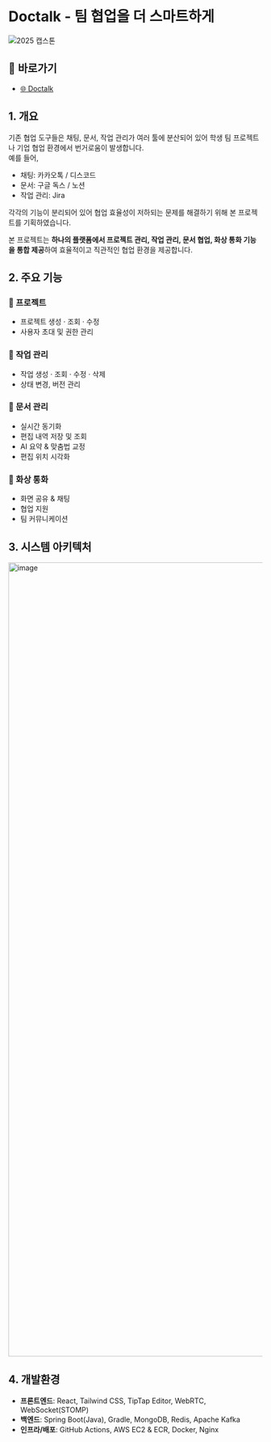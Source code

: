 # Doctalk - 팀 협업을 더 스마트하게
![2025 캡스톤](https://github.com/user-attachments/assets/0251967a-64b2-4b41-8e7f-8b624eb51e91)
## 🔗 바로가기
- [🌐 Doctalk ](https://docktalk.co.kr)  

## 1. 개요
기존 협업 도구들은 채팅, 문서, 작업 관리가 여러 툴에 분산되어 있어 학생 팀 프로젝트나 기업 협업 환경에서 번거로움이 발생합니다.  
예를 들어,  
- 채팅: 카카오톡 / 디스코드  
- 문서: 구글 독스 / 노션  
- 작업 관리: Jira  

각각의 기능이 분리되어 있어 협업 효율성이 저하되는 문제를 해결하기 위해 본 프로젝트를 기획하였습니다.  

본 프로젝트는 **하나의 플랫폼에서 프로젝트 관리, 작업 관리, 문서 협업, 화상 통화 기능을 통합 제공**하여 효율적이고 직관적인 협업 환경을 제공합니다.  


## 2. 주요 기능
### 📂 프로젝트
- 프로젝트 생성 · 조회 · 수정  
- 사용자 초대 및 권한 관리  

### 📝 작업 관리
- 작업 생성 · 조회 · 수정 · 삭제  
- 상태 변경, 버전 관리  

### 📑 문서 관리
- 실시간 동기화  
- 편집 내역 저장 및 조회  
- AI 요약 & 맞춤법 교정  
- 편집 위치 시각화

### 🎥 화상 통화
- 화면 공유 & 채팅  
- 협업 지원  
- 팀 커뮤니케이션  


## 3. 시스템 아키텍처
<img width="2356" height="1571" alt="image" src="https://github.com/user-attachments/assets/b6cd86da-1f79-4508-8156-3e83949ec285" />



## 4. 개발환경
- **프론트엔드**: React, Tailwind CSS, TipTap Editor, WebRTC, WebSocket(STOMP)  
- **백엔드**: Spring Boot(Java), Gradle, MongoDB, Redis, Apache Kafka  
- **인프라/배포**: GitHub Actions, AWS EC2 & ECR, Docker, Nginx  
